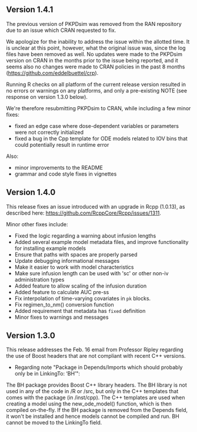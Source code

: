 ## Version 1.4.1

The previous version of PKPDsim was removed from the RAN repository due to an 
issue which CRAN requested to fix. 

We apologize for the inability to address the issue within the
allotted time. It is unclear at this point, however, what the original issue was, 
since the log files have been removed as well. No updates were made to the 
PKPDsim version on CRAN in the months prior to the issue being reported, and 
it seems also no changes were made to CRAN policies in the past 8 months 
(https://github.com/eddelbuettel/crp).

Running R checks on all platform of the current release version resulted in no 
errors or warnings on any platforms, and only a pre-existing NOTE (see response
on version 1.3.0 below).

We're therefore resubmitting PKPDsim to CRAN, while including a few minor fixes:

- fixed an edge case where dose-dependent variables or parameters were not correctly initialized
- fixed a bug in the Cpp template for ODE models related to IOV bins that could potentially result in runtime error

Also:
- minor improvements to the README
- grammar and code style fixes in vignettes

## Version 1.4.0

This release fixes an issue introduced with an upgrade in Rcpp (1.0.13), as described here: https://github.com/RcppCore/Rcpp/issues/1311.

Minor other fixes include:
- Fixed the logic regarding a warning about infusion lengths
- Added several example model metadata files, and improve functionality for installing example models
- Ensure that paths with spaces are properly parsed
- Update debugging informational messages
- Make it easier to work with model characteristics
- Make sure infusion length can be used with 'sc' or other non-iv administration types
- Added feature to allow scaling of the infusion duration
- Added feature to calculate AUC pre-ss
- Fix interpolation of time-varying covariates in `pk` blocks.
- Fix regimen_to_nm() conversion function
- Added requirement that metadata has `fixed` definition
- Minor fixes to warnings and messages

## Version 1.3.0

This release addresses the Feb. 16 email from Professor Ripley regarding the use
of Boost headers that are not compliant with recent C++ versions.

- Regarding note "Package in Depends/Imports which should probably only be in LinkingTo: ‘BH’":

The BH package provides Boost C++ library headers. The BH library is not used in any of the code in /R or /src, but only in the C++ templates that comes with the package (in /inst/cpp). The C++ templates are used when creating a model using the new_ode_model() function, which is then compiled on-the-fly. If the BH package is removed from the Depends field, it won't be installed and hence models cannot be compiled and run. BH cannot be moved to the LinkingTo field.

